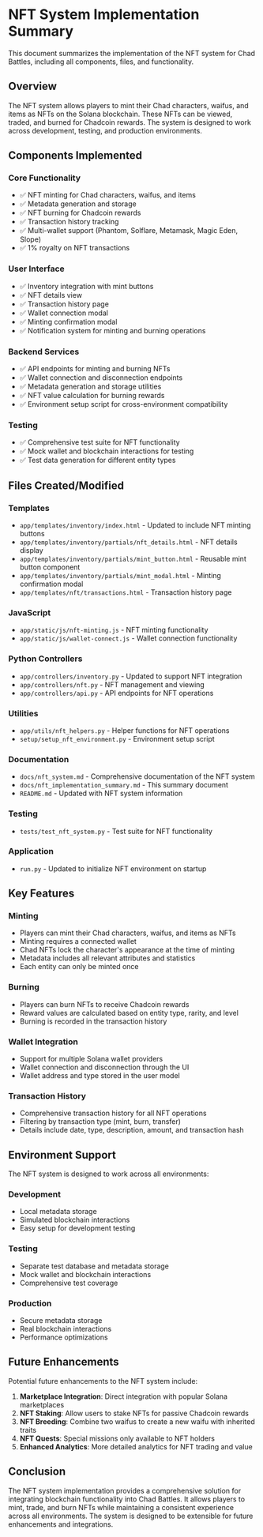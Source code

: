 # NFT System Implementation Summary

This document summarizes the implementation of the NFT system for Chad Battles, including all components, files, and functionality.

## Overview

The NFT system allows players to mint their Chad characters, waifus, and items as NFTs on the Solana blockchain. These NFTs can be viewed, traded, and burned for Chadcoin rewards. The system is designed to work across development, testing, and production environments.

## Components Implemented

### Core Functionality
- ✅ NFT minting for Chad characters, waifus, and items
- ✅ Metadata generation and storage
- ✅ NFT burning for Chadcoin rewards
- ✅ Transaction history tracking
- ✅ Multi-wallet support (Phantom, Solflare, Metamask, Magic Eden, Slope)
- ✅ 1% royalty on NFT transactions

### User Interface
- ✅ Inventory integration with mint buttons
- ✅ NFT details view
- ✅ Transaction history page
- ✅ Wallet connection modal
- ✅ Minting confirmation modal
- ✅ Notification system for minting and burning operations

### Backend Services
- ✅ API endpoints for minting and burning NFTs
- ✅ Wallet connection and disconnection endpoints
- ✅ Metadata generation and storage utilities
- ✅ NFT value calculation for burning rewards
- ✅ Environment setup script for cross-environment compatibility

### Testing
- ✅ Comprehensive test suite for NFT functionality
- ✅ Mock wallet and blockchain interactions for testing
- ✅ Test data generation for different entity types

## Files Created/Modified

### Templates
- `app/templates/inventory/index.html` - Updated to include NFT minting buttons
- `app/templates/inventory/partials/nft_details.html` - NFT details display
- `app/templates/inventory/partials/mint_button.html` - Reusable mint button component
- `app/templates/inventory/partials/mint_modal.html` - Minting confirmation modal
- `app/templates/nft/transactions.html` - Transaction history page

### JavaScript
- `app/static/js/nft-minting.js` - NFT minting functionality
- `app/static/js/wallet-connect.js` - Wallet connection functionality

### Python Controllers
- `app/controllers/inventory.py` - Updated to support NFT integration
- `app/controllers/nft.py` - NFT management and viewing
- `app/controllers/api.py` - API endpoints for NFT operations

### Utilities
- `app/utils/nft_helpers.py` - Helper functions for NFT operations
- `setup/setup_nft_environment.py` - Environment setup script

### Documentation
- `docs/nft_system.md` - Comprehensive documentation of the NFT system
- `docs/nft_implementation_summary.md` - This summary document
- `README.md` - Updated with NFT system information

### Testing
- `tests/test_nft_system.py` - Test suite for NFT functionality

### Application
- `run.py` - Updated to initialize NFT environment on startup

## Key Features

### Minting
- Players can mint their Chad characters, waifus, and items as NFTs
- Minting requires a connected wallet
- Chad NFTs lock the character's appearance at the time of minting
- Metadata includes all relevant attributes and statistics
- Each entity can only be minted once

### Burning
- Players can burn NFTs to receive Chadcoin rewards
- Reward values are calculated based on entity type, rarity, and level
- Burning is recorded in the transaction history

### Wallet Integration
- Support for multiple Solana wallet providers
- Wallet connection and disconnection through the UI
- Wallet address and type stored in the user model

### Transaction History
- Comprehensive transaction history for all NFT operations
- Filtering by transaction type (mint, burn, transfer)
- Details include date, type, description, amount, and transaction hash

## Environment Support

The NFT system is designed to work across all environments:

### Development
- Local metadata storage
- Simulated blockchain interactions
- Easy setup for development testing

### Testing
- Separate test database and metadata storage
- Mock wallet and blockchain interactions
- Comprehensive test coverage

### Production
- Secure metadata storage
- Real blockchain interactions
- Performance optimizations

## Future Enhancements

Potential future enhancements to the NFT system include:

1. **Marketplace Integration**: Direct integration with popular Solana marketplaces
2. **NFT Staking**: Allow users to stake NFTs for passive Chadcoin rewards
3. **NFT Breeding**: Combine two waifus to create a new waifu with inherited traits
4. **NFT Quests**: Special missions only available to NFT holders
5. **Enhanced Analytics**: More detailed analytics for NFT trading and value

## Conclusion

The NFT system implementation provides a comprehensive solution for integrating blockchain functionality into Chad Battles. It allows players to mint, trade, and burn NFTs while maintaining a consistent experience across all environments. The system is designed to be extensible for future enhancements and integrations. 
